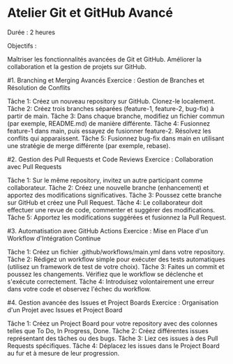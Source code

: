 # Atelier Git et GitHub Avancé
Durée : 2 heures

Objectifs :

Maîtriser les fonctionnalités avancées de Git et GitHub.
Améliorer la collaboration et la gestion de projets sur GitHub.

#1. Branching et Merging Avancés
Exercice : Gestion de Branches et Résolution de Conflits

Tâche 1: Créez un nouveau repository sur GitHub. Clonez-le localement.
Tâche 2: Créez trois branches séparées (feature-1, feature-2, bug-fix) à partir de main.
Tâche 3: Dans chaque branche, modifiez un fichier commun (par exemple, README.md) de manière différente.
Tâche 4: Fusionnez feature-1 dans main, puis essayez de fusionner feature-2. Résolvez les conflits qui apparaissent.
Tâche 5: Fusionnez bug-fix dans main en utilisant une stratégie de merge différente (par exemple, rebase).

#2. Gestion des Pull Requests et Code Reviews
Exercice : Collaboration avec Pull Requests

Tâche 1: Sur le même repository, invitez un autre participant comme collaborateur.
Tâche 2: Créez une nouvelle branche (enhancement) et apportez des modifications significatives.
Tâche 3: Poussez cette branche sur GitHub et créez une Pull Request.
Tâche 4: Le collaborateur doit effectuer une revue de code, commenter et suggérer des modifications.
Tâche 5: Apportez les modifications suggérées et fusionnez la Pull Request.

#3. Automatisation avec GitHub Actions
Exercice : Mise en Place d'un Workflow d'Intégration Continue

Tâche 1: Créez un fichier .github/workflows/main.yml dans votre repository.
Tâche 2: Rédigez un workflow simple pour exécuter des tests automatiques (utilisez un framework de test de votre choix).
Tâche 3: Faites un commit et poussez les changements. Vérifiez que le workflow se déclenche et s'exécute correctement.
Tâche 4: Introduisez volontairement une erreur dans votre code et observez l'échec du workflow.

#4. Gestion avancée des Issues et Project Boards
Exercice : Organisation d'un Projet avec Issues et Project Board

Tâche 1: Créez un Project Board pour votre repository avec des colonnes telles que To Do, In Progress, Done.
Tâche 2: Créez différentes issues représentant des tâches ou des bugs.
Tâche 3: Liez ces issues à des Pull Requests spécifiques.
Tâche 4: Déplacez les issues dans le Project Board au fur et à mesure de leur progression.
